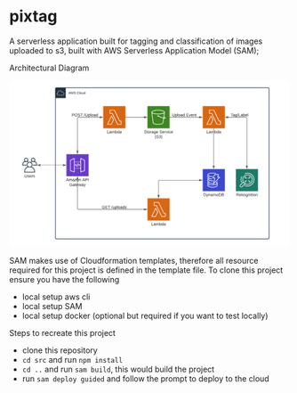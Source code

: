 # pixtag
A serverless application built for tagging and classification of images uploaded to s3, built with AWS Serverless Application Model (SAM);

Architectural Diagram

![architectural diagram](/diagram.png?raw=true "Diagram")

SAM makes use of Cloudformation templates, therefore all resource required for this project is defined in the template file.
To clone this project ensure you have the following
- local setup aws cli
- local setup SAM
- local setup docker (optional but required if you want to test locally)

Steps to recreate this project
- clone this repository
- `cd src` and run `npm install`
- `cd ..` and run `sam build`, this would build the project
- run `sam deploy guided` and follow the prompt to deploy to the cloud 